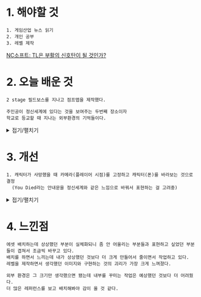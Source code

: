 # 1. 해야할 것
```
1. 게임산업 뉴스 읽기
2. 개인 공부
3. 레벨 제작
```
[NC소프트: TL은 부활의 신호탄이 될 것인가?](https://www.gameinsight.co.kr/news/articleView.html?idxno=31326)


# 2. 오늘 배운 것
```
2 stage 필드보스를 지나고 점프맵을 제작했다.

주인공이 정신세계에 있다는 것을 보여주는 두번째 장소이자
학교로 등교할 때 지나는 외부환경의 기억들이다.
```
<details>
<summary>접기/펼치기</summary>

![image](https://github.com/JM94Ent/TIL-WIL/assets/143363550/d8a5a935-fd06-43e8-b054-e12623b99f76)

</details>



# 3. 개선
```
1. 캐릭터가 사망했을 때 카메라(플레이어 시점)를 고정하고 캐릭터(폰)를 바라보는 것으로 결정
  (You Died라는 안내문을 정신세계와 같은 느낌으로 바꿔서 표현하는 걸 고려중)
```
<details>
<summary>접기/펼치기</summary>

![image](https://github.com/JM94Ent/TIL-WIL/assets/143363550/0b8e6d8a-8441-419a-9c9d-dbdb83de5058)

</details>



# 4. 느낀점
```
에셋 배치하는데 상상했던 부분이 실체화되니 좀 안 어울리는 부분들과 표현하고 싶었던 부분들이 겹쳐서 조금씩 바꾸고 있다.
배치를 하면서 느끼는데 내가 상상했던 것보다 더 크게 만들어서 줄이면서 작업하고 있다.
레벨을 제작하면서 생각했던 이미지와 구현하는 것의 괴리가 가장 크게 느껴졌다.

외부 환경은 그 크기만 생각했으면 됐는데 내부를 꾸미는 작업은 예상했던 것보다 더 어려웠다.
더 많은 레퍼런스를 보고 배치해봐야 감이 올 것 같다.
```


